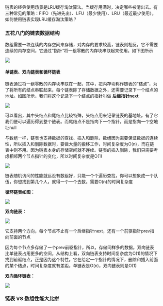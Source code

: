 
链表的经典使用场景是LRU缓存淘汰算法。当缓存用满时，决定哪些被清出去。有三种常见的策略：FIFO（先进先出）、LFU（最少使用）、LRU（最近最少使用），如何使用链表实现LRU缓存淘汰策略？

### 五花八门的链表数据结构

数组需要一块连续的内存空间来存储，对内存的要求较高，链表则相反，它不需要连续的内存空间，它通过“指针“将一组零散的内存块串联起来使用。如下图所示

![][image-1]

#### 单链表、双向链表和循环链表
链表通过将一组零散的内存块串联在一起，其中，把内存块称作链表的“结点”，为了将所有的结点串联起来，每个链表除了存储数据之外，还需要记录下一个结点的地址。如图所示，我们将这个记录下一个结点的指针叫做 __后继指针next__

![][image-2]

可以看出，其中头结点和尾结点比较特殊，头结点用来记录链表的基地址。有了它我们便可以遍历得到整个链表。而尾结点不是指向下一个指针，而是指向一个空地址null

与数组一样，链表也支持数据的查找、插入和删除，数组因为需要保证数据的连续性，所以插入和删除数据时，要做大量的搬移工作，时间复杂度为O(n)，而在链表中则不用。因为链表本身的存储空间就不连续。链表的插入删除，我们只需要考虑相邻两个节点指针的变化，所以时间复杂度是O(1)

![][image-3]

链表随机访问的性能就远没有数组好，只能一个个遍历查找，你可以想象成一个队伍，你想找到第几个人，就得一个一个去数。需要O(n)的时间复杂度

__循环链表如图：__

![][image-4]

__双向链表：__

![][image-5]

它支持两个方向，每个节点不止有一个后继指针next，还有一个前驱指针prev指向前面的节点

因为每个节点多存储了一个prev前驱指针，所以，存储同样多的数据，双向链表比单链表占用更多的空间。从结构上看，双向链表支持时间复杂度为O(1)的情况下找到前驱结点，正是因为这个特性，它在给定一个指针的情况下，删除和插入前面的某个结点，时间复杂度就有差距，单链表是O(n)，双向链表则是O(1)

__双向循环链表：__

![][image-6]

### 链表 VS 数组性能大比拼


[image-1]:	https://github.com/hacksman/learning/blob/master/picture/neicunfenbu.jpg
[image-2]:	https://github.com/hacksman/learning/blob/master/picture/danlianbiao.jpg
[image-3]:	https://github.com/hacksman/learning/blob/master/picture/lianbiaocharushanchu.jpg
[image-4]:	https://github.com/hacksman/learning/blob/master/picture/xunhuanlianbiao.jpg
[image-5]:	https://github.com/hacksman/learning/blob/master/picture/shuangxianglianbiao.jpg
[image-6]:	https://github.com/hacksman/learning/blob/master/picture/shuangxiangxunhuan.jpg